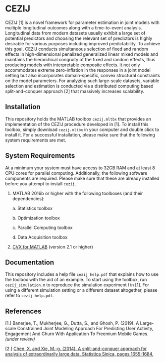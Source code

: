 CEZIJ
======
CEZIJ [1] is a novel framework for parameter estimation in joint models with multiple longitudinal outcomes along with a time-to-event analysis. Longitudinal data from modern datasets usually exhibit a large set of potential predictors and choosing the relevant set of predictors is highly desirable for various purposes including improved predictability. To achieve this goal, CEZIJ conducts simultaneous selection of fixed and random effects in high-dimensional penalized generalized linear mixed models and maintains the hierarchical congruity of the fixed and random effects, thus producing models with interpretable composite effects. It not only accommodates extreme zero-inflation in the responses in a joint model setting but also incorporates domain-specific, convex structural constraints on the model parameters. For analyzing such large-scale datasets, variable selection and estimation is conducted via a distributed computing based split-and-conquer approach [2] that massively increases scalability.

Installation
-----------
This repository holds the MATLAB toolbox `cezij.mltbx` that provides an implementation of the CEZIJ procedure developed in [1]. To install this toolbox, simply download `cezij.mltbx` in your computer and double click to install it. For a successful installation, please make sure that the following system requirements are met.

System Requirements
--------------
At a minimum your system must have access to 32GB RAM and at least 8 CPU cores for parallel computing. Additionally, the following software components are required. Please make sure that these are already installed before you attempt to install `cezij`.

1. MATLAB 2016b or higher with the following toolboxes (and their dependencies):

    a. Statistics toolbox
    
    b. Optimization toolbox
    
    c. Parallel Computing toolbox
    
    d. Data Acquisition toolbox

2. [CVX for MATLAB](http://cvxr.com/cvx/) (version 2.1 or higher)

Documentation
-----------
This repository includes a help file `cezij help.pdf` that explains how to use the toolbox with the aid of an example. To start using the toolbox, run `cezij_simulation.m` to reproduce the simulation experiment I in [1]. For using a different simulation setting or a different dataset altogether, please refer to `cezij help.pdf`.

References
----------
[1.] Banerjee, T., Mukherjee, G., Dutta, S., and Ghosh, P. (2019). A Large-scale Constrained Joint Modeling Approach For Predicting User Activity, Engagement And Churn With Application To Freemium Mobile Games. _(under review)_     

[2.] [Chen, X. and Xie, M.-g. (2014). A split-and-conquer approach for analysis of extraordinarily large data.
Statistica Sinica, pages 1655-1684.](http://www.stat.rutgers.edu/home/mxie/RCPapers/split_and_conquer_rev1_final.pdf)

